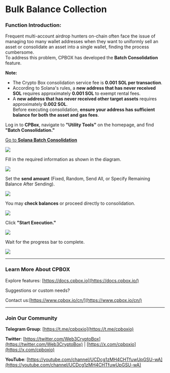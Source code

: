 # Bulk Balance Collection

### Function Introduction:

Frequent multi-account airdrop hunters on-chain often face the issue of managing too many wallet addresses when they want to uniformly sell an asset or consolidate an asset into a single wallet, finding the process cumbersome.\
To address this problem, CPBOX has developed the **Batch Consolidation** feature.

**Note:**

* The Crypto Box consolidation service fee is **0.001 SOL per transaction**.
* According to Solana's rules, a **new address that has never received SOL** requires approximately **0.001 SOL** to exempt rental fees.
* A **new address that has never received other target assets** requires approximately **0.002 SOL**.\
  Before executing consolidation, **ensure your address has sufficient balance for both the asset and gas fees**.

Log in to **CPBox**, navigate to **"Utility Tools"** on the homepage, and find **"Batch Consolidation."**

[Go to **Solana Batch Consolidation**](https://www.cpbox.io/cn/solana/batch/collection?_s=search)

![](https://www.cpbox.io/cpfiles/2024-07-04/d2gnueq8w6h1aeqldi.png)

Fill in the required information as shown in the diagram.

![](https://www.cpbox.io/cpfiles/2024-07-04/d2gny0nn01p9ttt8a0.png)

Set the **send amount** (Fixed, Random, Send All, or Specify Remaining Balance After Sending).

![](https://www.cpbox.io/cpfiles/2024-07-04/d2go9vs5q7tyxfeybv.png)

You may **check balances** or proceed directly to consolidation.

![](https://www.cpbox.io/cpfiles/2024-07-04/d2golgx4rd6zo7lj1s.png)

Click **"Start Execution."**

![](https://www.cpbox.io/cpfiles/2024-07-04/d2gow13sknnu0usivc.png)

Wait for the progress bar to complete.

![](https://www.cpbox.io/cpfiles/2024-07-04/d2goylfc1hr5npap6a.png)

***

### **Learn More About CPBOX** <a href="#learn-more-about-cpbox" id="learn-more-about-cpbox"></a>

Explore features: [https://docs.cpbox.io](https://docs.cpbox.io/)

Suggestions or custom needs?

Contact us:[https://www.cpbox.io/cn/](https://www.cpbox.io/cn/)

***

### **Join Our Community** <a href="#join-our-community" id="join-our-community"></a>

**Telegram Group**: [https://t.me/cpboxio](https://t.me/cpboxio)

**Twitter**: [https://twitter.com/Web3CryptoBox](https://twitter.com/Web3CryptoBox) | [https://x.com/cpboxio](https://x.com/cpboxio)

**YouTube**: [https://youtube.com/channel/UCDcg1zMH4CHTfuwUpGSU-wA](https://youtube.com/channel/UCDcg1zMH4CHTfuwUpGSU-wA)
